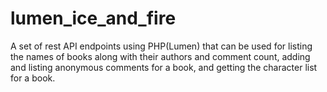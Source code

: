# lumen_ice_and_fire
A set of rest API endpoints using PHP(Lumen) that can be used for listing the names of books along with their authors and comment count, adding and listing anonymous comments for a book, and getting the character list for a book.
